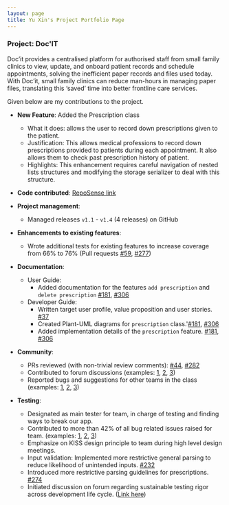 ```yaml
---
layout: page
title: Yu Xin's Project Portfolio Page
---
```


### Project: Doc'IT

Doc’it provides a centralised platform for authorised staff from small family clinics
to view, update, and onboard patient records and schedule appointments, solving the
inefficient paper records and files used today. With Doc’it, small family clinics can
reduce man-hours in managing paper files, translating this ‘saved’ time into better
frontline care services.

Given below are my contributions to the project.

* **New Feature**: Added the Prescription class
    * What it does: allows the user to record down prescriptions given to the patient.
    * Justification: This allows medical professions to record down prescriptions provided to patients during each appointment. It also allows them to check past prescription history of patient.
    * Highlights: This enhancement requires careful navigation of nested lists structures and modifying the storage serializer to deal with this structure.

* **Code contributed**: [RepoSense link](https://nus-cs2103-ay2122s1.github.io/tp-dashboard/?search=&sort=groupTitle&sortWithin=title&timeframe=commit&mergegroup=&groupSelect=groupByRepos&breakdown=true&checkedFileTypes=docs~functional-code~test-code~other&since=2021-09-17&tabOpen=true&tabType=authorship&tabAuthor=huyuxin0429&tabRepo=AY2122S1-CS2103-W14-1%2Ftp%5Bmaster%5D&authorshipIsMergeGroup=false&authorshipFileTypes=docs~functional-code~test-code&authorshipIsBinaryFileTypeChecked=false)

* **Project management**:
    * Managed releases `v1.1` - `v1.4` (4 releases) on GitHub

* **Enhancements to existing features**:
    * Wrote additional tests for existing features to increase coverage from 66% to 76% (Pull requests [\#59](https://github.com/AY2122S1-CS2103-W14-1/tp/pull/59), [\#277](https://github.com/AY2122S1-CS2103-W14-1/tp/pull/277))

* **Documentation**:
    * User Guide:
        * Added documentation for the features `add prescription` and `delete prescription` [\#181](https://github.com/AY2122S1-CS2103-W14-1/tp/pull/181), [\#306](https://github.com/AY2122S1-CS2103-W14-1/tp/pull/306)
    * Developer Guide:
        * Written target user profile, value proposition and user stories. [\#37](https://github.com/AY2122S1-CS2103-W14-1/tp/pull/37)
        * Created Plant-UML diagrams for `prescription` class.'[\#181](https://github.com/AY2122S1-CS2103-W14-1/tp/pull/181), [\#306](https://github.com/AY2122S1-CS2103-W14-1/tp/pull/306)
        * Added implementation details of the `prescription` feature. [\#181](https://github.com/AY2122S1-CS2103-W14-1/tp/pull/181), [\#306](https://github.com/AY2122S1-CS2103-W14-1/tp/pull/306)

* **Community**:
    * PRs reviewed (with non-trivial review comments): [\#44](https://github.com/AY2122S1-CS2103-W14-1/tp/pull/44), [\#282](https://github.com/AY2122S1-CS2103-W14-1/tp/pull/282)
    * Contributed to forum discussions (examples: [1](https://github.com/nus-cs2103-AY2122S1/forum/issues/174), [2](https://github.com/nus-cs2103-AY2122S1/forum/issues/195), [3](https://github.com/nus-cs2103-AY2122S1/forum/issues/325))
    * Reported bugs and suggestions for other teams in the class (examples: [1](https://github.com/huyuxin0429/ped/issues/8), [2](https://github.com/huyuxin0429/ped/issues/4), [3](https://github.com/huyuxin0429/ped/issues/9))

* **Testing**:
  * Designated as main tester for team, in charge of testing and finding ways to break our app.
  * Contributed to more than 42% of all bug related issues raised for team. (examples: [1](https://github.com/AY2122S1-CS2103-W14-1/tp/issues/259), [2](https://github.com/AY2122S1-CS2103-W14-1/tp/issues/257), [3](https://github.com/AY2122S1-CS2103-W14-1/tp/issues/157))
  * Emphasize on KISS design principle to team during high level design meetings.
  * Input validation: Implemented more restrictive general parsing to reduce likelihood of unintended inputs. [\#232](https://github.com/AY2122S1-CS2103-W14-1/tp/pull/232)
  * Introduced more restrictive parsing guidelines for prescriptions. [\#274](https://github.com/AY2122S1-CS2103-W14-1/tp/pull/274)
  * Initiated discussion on forum regarding sustainable testing rigor across development life cycle. ([Link here](https://github.com/nus-cs2103-AY2122S1/forum/issues/325))
